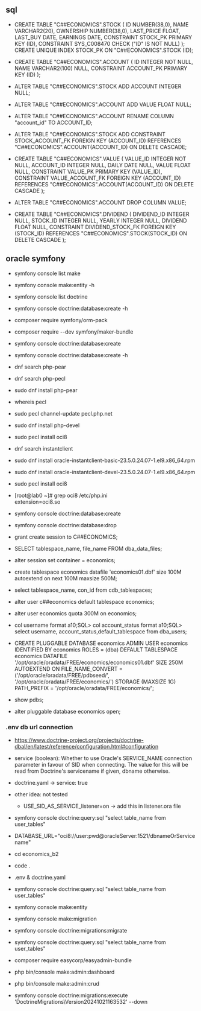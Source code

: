 ## sql
- CREATE TABLE "C##ECONOMICS".STOCK (
	ID NUMBER(38,0),
	NAME VARCHAR2(20),
	OWNERSHIP NUMBER(38,0),
	LAST_PRICE FLOAT,
	LAST_BUY DATE,
	EARNINGS DATE,
	CONSTRAINT STOCK_PK PRIMARY KEY (ID),
	CONSTRAINT SYS_C008470 CHECK ("ID" IS NOT NULL)
);
CREATE UNIQUE INDEX STOCK_PK ON "C##ECONOMICS".STOCK (ID);

- CREATE TABLE "C##ECONOMICS".ACCOUNT (
	ID INTEGER NOT NULL,
	NAME VARCHAR2(100) NULL,
	CONSTRAINT ACCOUNT_PK PRIMARY KEY (ID)
);
- ALTER TABLE "C##ECONOMICS".STOCK ADD ACCOUNT INTEGER NULL;
- ALTER TABLE "C##ECONOMICS".ACCOUNT ADD VALUE FLOAT NULL;
- ALTER TABLE "C##ECONOMICS".ACCOUNT RENAME COLUMN "account_id" TO ACCOUNT_ID;
- ALTER TABLE "C##ECONOMICS".STOCK ADD CONSTRAINT STOCK_ACCOUNT_FK FOREIGN KEY (ACCOUNT_ID) REFERENCES "C##ECONOMICS".ACCOUNT(ACCOUNT_ID) ON DELETE CASCADE;
- CREATE TABLE "C##ECONOMICS".VALUE (
	VALUE_ID INTEGER NOT NULL,
	ACCOUNT_ID INTEGER NULL,
	DAILY DATE NULL,
	VALUE FLOAT NULL,
	CONSTRAINT VALUE_PK PRIMARY KEY (VALUE_ID),
	CONSTRAINT VALUE_ACCOUNT_FK FOREIGN KEY (ACCOUNT_ID) REFERENCES "C##ECONOMICS".ACCOUNT(ACCOUNT_ID) ON DELETE CASCADE
);
- ALTER TABLE "C##ECONOMICS".ACCOUNT DROP COLUMN VALUE;
- CREATE TABLE "C##ECONOMICS".DIVIDEND (
	DIVIDEND_ID INTEGER NULL,
	STOCK_ID INTEGER NULL,
	YEARLY INTEGER NULL,
	DIVIDEND FLOAT NULL,
	CONSTRAINT DIVIDEND_STOCK_FK FOREIGN KEY (STOCK_ID) REFERENCES "C##ECONOMICS".STOCK(STOCK_ID) ON DELETE CASCADE
);


## oracle symfony 

- symfony console list make
- symfony console make:entity -h
- symfony console list doctrine
- symfony console doctrine:database:create -h
- composer require symfony/orm-pack
- composer require --dev symfony/maker-bundle
- symfony console doctrine:database:create
- symfony console doctrine:database:create -h
- dnf search php-pear
- dnf search php-pecl
- sudo dnf install php-pear
- whereis pecl
- sudo pecl channel-update pecl.php.net
- sudo dnf install php-devel
- sudo pecl install oci8
- dnf search instantclient
- sudo dnf install oracle-instantclient-basic-23.5.0.24.07-1.el9.x86_64.rpm 
- sudo dnf install oracle-instantclient-devel-23.5.0.24.07-1.el9.x86_64.rpm 
- sudo pecl install oci8
- [root@lab0 ~]# grep oci8 /etc/php.ini   
extension=oci8.so
- symfony console doctrine:database:create
- symfony console doctrine:database:drop


- grant create session to C##ECONOMICS;
- SELECT tablespace_name, file_name FROM dba_data_files;
- alter session set container = economics;
- create tablespace economics datafile 'economics01.dbf' size 100M autoextend on next 100M maxsize 500M;
- select tablespace_name, con_id from cdb_tablespaces;
- alter user c##economics default tablespace economics;
- alter user economics quota 300M on economics;

- col username format a10;SQL> col account_status format a10;SQL> select username, account_status,default_tablespace from dba_users;


- CREATE PLUGGABLE DATABASE economics
  ADMIN USER economics IDENTIFIED BY economics
  ROLES = (dba)
  DEFAULT TABLESPACE economics
    DATAFILE '/opt/oracle/oradata/FREE/economics/economics01.dbf' SIZE 250M AUTOEXTEND ON
  FILE_NAME_CONVERT = ('/opt/oracle/oradata/FREE/pdbseed/',
                       '/opt/oracle/oradata/FREE/economics/')
  STORAGE (MAXSIZE 1G)
  PATH_PREFIX = '/opt/oracle/oradata/FREE/economics/';
- show pdbs;
- alter pluggable database economics open;



### .env db url connection
- https://www.doctrine-project.org/projects/doctrine-dbal/en/latest/reference/configuration.html#configuration
- service (boolean): Whether to use Oracle's SERVICE_NAME connection parameter in favour of SID when connecting. The value for this will be read from Doctrine's servicename if given, dbname otherwise.
- doctrine.yaml -> service: true
- other idea: not tested
	- USE_SID_AS_SERVICE_listener=on -> add this in listener.ora file
- symfony console doctrine:query:sql "select table_name from user_tables"
- DATABASE_URL="oci8://user:pwd@oracleServer:1521/dbnameOrServicename"

- cd economics_b2
- code .
- .env & doctrine.yaml
- symfony console doctrine:query:sql "select table_name from user_tables"
- symfony console make:entity
- symfony console make:migration
- symfony console doctrine:migrations:migrate
- symfony console doctrine:query:sql "select table_name from user_tables"
- composer require easycorp/easyadmin-bundle
- php bin/console make:admin:dashboard
- php bin/console make:admin:crud

- symfony console doctrine:migrations:execute 'DoctrineMigrations\Version20241021163532' --down
